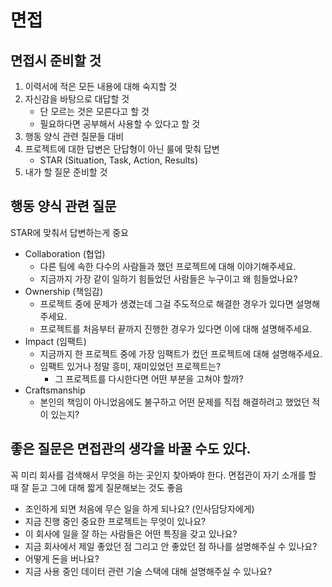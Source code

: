 # 면접

## 면접시 준비할 것

1. 이력서에 적은 모든 내용에 대해 숙지할 것
2. 자신감을 바탕으로 대답할 것
    - 단 모르는 것은 모른다고 할 것
    - 필요하다면 공부해서 사용할 수 있다고 할 것
3. 행동 양식 관련 질문들 대비
4. 프로젝트에 대한 답변은 단답형이 아닌 룰에 맞춰 답변
    - STAR (Situation, Task, Action, Results)
5. 내가 할 질문 준비할 것



## 행동 양식 관련 질문

STAR에 맞춰서 답변하는게 중요

- Collaboration (협업)
    - 다른 팀에 속한 다수의 사람들과 했던 프로젝트에 대해 이야기해주세요.
    - 지금까지 가장 같이 일하기 힘들었던 사람들은 누구이고 왜 힘들었나요?
- Ownership (책임감)
    - 프로젝트 중에 문제가 생겼는데 그걸 주도적으로 해결한 경우가 있다면 설명해주세요.
    - 프로젝트를 처음부터 끝까지 진행한 경우가 있다면 이에 대해 설명해주세요.
- Impact (임팩트)
    - 지금까지 한 프로젝트 중에 가장 임팩트가 컸던 프로젝트에 대해 설명해주세요.
    - 임팩트 있거나 정말 흥미, 재미있었던 프로젝트는?
        - 그 프로젝트를 다시한다면 어떤 부분을 고쳐야 할까?
- Craftsmanship
    - 본인의 책임이 아니었음에도 불구하고 어떤 문제를 직접 해결하려고 했었던 적이 있는지?





## 좋은 질문은 면접관의 생각을 바꿀 수도 있다.

꼭 미리 회사를 검색해서 무엇을 하는 곳인지 찾아봐야 한다.
면접관이 자기 소개를 할 때 잘 듣고 그에 대해 짧게 질문해보는 것도 좋음



- 조인하게 되면 처음에 무슨 일을 하게 되나요? (인사담당자에게)
- 지금 진행 중인 중요한 프로젝트는 무엇이 있나요?
- 이 회사에 일을 잘 하는 사람들은 어떤 특징을 갖고 있나요?
- 지금 회사에서 제일 좋았던 점 그리고 안 좋았던 점 하나를 설명해주실 수 있나요?
- 어떻게 돈을 버나요?
- 지금 사용 중인 데이터 관련 기술 스택에 대해 설명해주실 수 있나요?